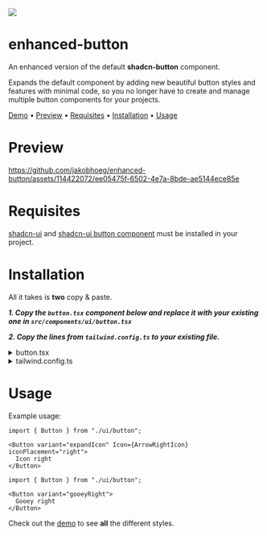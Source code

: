 [<img src="ezgif-7-38e5f4fe19.gif">](https://enhanced-button.vercel.app/)

# enhanced-button

An enhanced version of the default **shadcn-button** component. 

Expands the default component by adding new beautiful button styles and features with minimal code, so you no longer have to create and manage multiple button components for your projects.

[Demo](https://enhanced-button.vercel.app/) • [Preview](#Preview) • [Requisites](#Requisites) • [Installation](#Installation) • [Usage](#Usage) 

# Preview

https://github.com/jakobhoeg/enhanced-button/assets/114422072/ee05475f-6502-4e7a-8bde-ae5144ece85e

# Requisites

[shadcn-ui](https://ui.shadcn.com/docs/installation) and [shadcn-ui button component](https://ui.shadcn.com/docs/components/button) must be installed in your project.

# Installation

All it takes is **two** copy & paste.

***1. Copy the `button.tsx` component below and replace it with your existing one in `src/components/ui/button.tsx`***

***2. Copy the lines from `tailwind.config.ts` to your existing file.***
<details>
  <summary>button.tsx</summary>

  ```tsx
import * as React from "react";
import { Slot } from "@radix-ui/react-slot";
import { cva, type VariantProps } from "class-variance-authority";
import { cn } from "@/lib/utils";

const buttonVariants = cva(
  "inline-flex items-center justify-center whitespace-nowrap rounded-md text-sm font-medium ring-offset-background transition-colors focus-visible:outline-none focus-visible:ring-2 focus-visible:ring-ring focus-visible:ring-offset-2 disabled:pointer-events-none disabled:opacity-50",
  {
    variants: {
      variant: {
        default: "bg-primary text-primary-foreground hover:bg-primary/90",
        destructive:
          "bg-destructive text-destructive-foreground hover:bg-destructive/90",
        outline:
          "border border-input bg-background hover:bg-accent hover:text-accent-foreground",
        secondary:
          "bg-secondary text-secondary-foreground hover:bg-secondary/80",
        ghost: "hover:bg-accent hover:text-accent-foreground",
        link: "text-primary underline-offset-4 hover:underline",
        expandIcon:
          "group relative text-primary-foreground bg-primary hover:bg-primary/90",
        ringHover:
          "bg-primary text-primary-foreground transition-all duration-300 hover:bg-primary/90 hover:ring-2 hover:ring-primary/90 hover:ring-offset-2",
        shine:
          "text-primary-foreground animate-shine bg-gradient-to-r from-primary via-primary/75 to-primary bg-[length:400%_100%] ",
          gooeyRight:
          "text-primary-foreground relative bg-primary z-0 overflow-hidden transition-all duration-500 before:absolute before:inset-0 before:-z-10 before:translate-x-[150%] before:translate-y-[150%] before:scale-[2.5] before:rounded-[100%] before:bg-gradient-to-r from-zinc-400 before:transition-transform before:duration-1000  hover:before:translate-x-[0%] hover:before:translate-y-[0%] ",
          gooeyLeft:
          "text-primary-foreground relative bg-primary z-0 overflow-hidden transition-all duration-500 after:absolute after:inset-0 after:-z-10 after:translate-x-[-150%] after:translate-y-[150%] after:scale-[2.5] after:rounded-[100%] after:bg-gradient-to-l from-zinc-400 after:transition-transform after:duration-1000  hover:after:translate-x-[0%] hover:after:translate-y-[0%] ",
        linkHover1:
          "relative after:absolute after:bg-primary after:bottom-2 after:h-[1px] after:w-2/3 after:origin-bottom-left after:scale-x-100 hover:after:origin-bottom-right hover:after:scale-x-0 after:transition-transform after:ease-in-out after:duration-300",
        linkHover2:
          "relative after:absolute after:bg-primary after:bottom-2 after:h-[1px] after:w-2/3 after:origin-bottom-right after:scale-x-0 hover:after:origin-bottom-left hover:after:scale-x-100 after:transition-transform after:ease-in-out after:duration-300",
      },
      size: {
        default: "h-10 px-4 py-2",
        sm: "h-9 rounded-md px-3",
        lg: "h-11 rounded-md px-8",
        icon: "h-10 w-10",
      },
    },
    defaultVariants: {
      variant: "default",
      size: "default",
    },
  }
);

interface IconProps {
  Icon: React.ElementType;
  iconPlacement: "left" | "right";
}

interface IconRefProps {
  Icon?: never;
  iconPlacement?: undefined;
}

export interface ButtonProps
  extends React.ButtonHTMLAttributes<HTMLButtonElement>,
    VariantProps<typeof buttonVariants> {
  asChild?: boolean;
}

export type ButtonIconProps = IconProps | IconRefProps;

const Button = React.forwardRef<
  HTMLButtonElement,
  ButtonProps & ButtonIconProps
>(
  (
    {
      className,
      variant,
      size,
      asChild = false,
      Icon,
      iconPlacement,
      ...props
    },
    ref
  ) => {
    const Comp = asChild ? Slot : "button";
    return (
      <Comp
        className={cn(buttonVariants({ variant, size, className }))}
        ref={ref}
        {...props}
      >
        {Icon && iconPlacement === "left" && (
          <div className="w-0 translate-x-[0%] pr-0 opacity-0 transition-all duration-200 group-hover:w-5 group-hover:translate-x-100 group-hover:pr-2 group-hover:opacity-100">
            <Icon />
          </div>
        )}
        {props.children}
        {Icon && iconPlacement === "right" && (
          <div className="w-0 translate-x-[100%] pl-0 opacity-0 transition-all duration-200 group-hover:w-5 group-hover:translate-x-0 group-hover:pl-2 group-hover:opacity-100">
            <Icon />
          </div>
        )}
      </Comp>
    );
  }
);
Button.displayName = "Button";

export { Button, buttonVariants };
        
```

</details>


<details>
  <summary>tailwind.config.ts</summary>

  ```diff
const config = {
    extend: {
        keyframes: {
+          "shine": {
+            from: { backgroundPosition: '200% 0' },
+            to: { backgroundPosition: '-200% 0' },
          },
        },
        animation: {
+         "shine": "shine 8s ease-in-out infinite",
        },
    },
}    
```

</details>

# Usage

Example usage:

```tsx
import { Button } from "./ui/button";

<Button variant="expandIcon" Icon={ArrowRightIcon} iconPlacement="right">
  Icon right
</Button>
```

```tsx
import { Button } from "./ui/button";

<Button variant="gooeyRight">
  Gooey right
</Button>
```

Check out the [demo](https://enhanced-button.vercel.app/) to see **all** the different styles.



